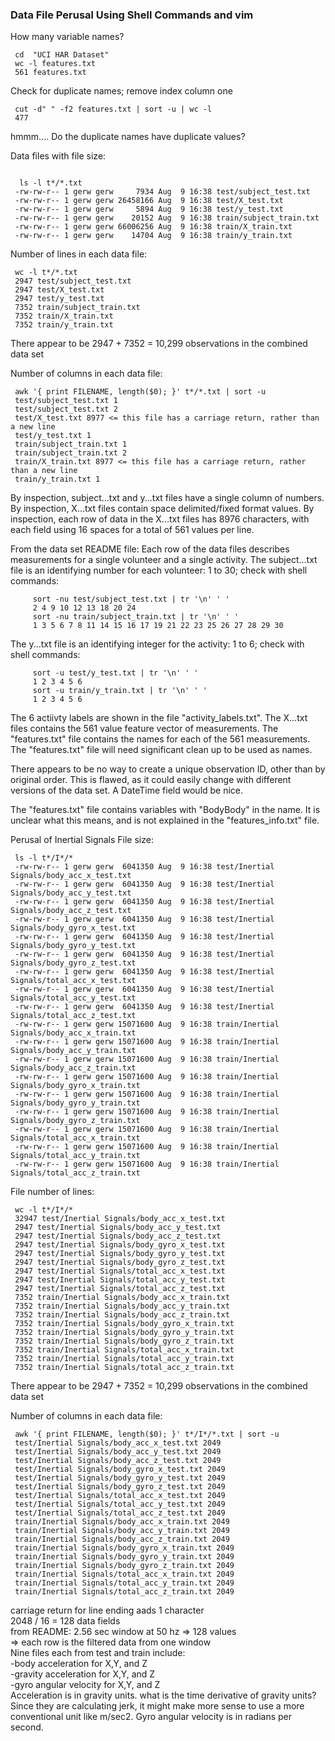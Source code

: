 ### Data File Perusal Using Shell Commands and vim

How many variable names?
```
 cd  "UCI HAR Dataset"
 wc -l features.txt
 561 features.txt
```
 Check for duplicate names; remove index column one
```
 cut -d" " -f2 features.txt | sort -u | wc -l
 477
```
 
 hmmm....  Do the duplicate names have duplicate values?

 Data files with file size:
``` 
  
  ls -l t*/*.txt
 -rw-rw-r-- 1 gerw gerw     7934 Aug  9 16:38 test/subject_test.txt
 -rw-rw-r-- 1 gerw gerw 26458166 Aug  9 16:38 test/X_test.txt
 -rw-rw-r-- 1 gerw gerw     5894 Aug  9 16:38 test/y_test.txt
 -rw-rw-r-- 1 gerw gerw    20152 Aug  9 16:38 train/subject_train.txt
 -rw-rw-r-- 1 gerw gerw 66006256 Aug  9 16:38 train/X_train.txt
 -rw-rw-r-- 1 gerw gerw    14704 Aug  9 16:38 train/y_train.txt
```

 Number of lines in each data file:
```
 wc -l t*/*.txt
 2947 test/subject_test.txt
 2947 test/X_test.txt
 2947 test/y_test.txt
 7352 train/subject_train.txt
 7352 train/X_train.txt
 7352 train/y_train.txt
``` 
 There appear to be 2947 + 7352 = 10,299 observations in the combined data set

 Number of columns in each data file:
```
 awk '{ print FILENAME, length($0); }' t*/*.txt | sort -u
 test/subject_test.txt 1
 test/subject_test.txt 2
 test/X_test.txt 8977 <= this file has a carriage return, rather than a new line
 test/y_test.txt 1
 train/subject_train.txt 1
 train/subject_train.txt 2
 train/X_train.txt 8977 <= this file has a carriage return, rather than a new line
 train/y_train.txt 1
```
 By inspection, subject...txt and y...txt files have a single column of numbers.  By inspection, X...txt files contain space delimited/fixed format values.  By inspection, each row of data in the X...txt files has 8976 characters, with each field using 16 spaces for a total of 561 values per line.

 From the data set README file:
 Each row of the data files describes measurements for a single volunteer and a single activity.  The subject...txt file is an identifying number for each volunteer:  1 to 30; check with shell commands:
``` 
     sort -nu test/subject_test.txt | tr '\n' ' '
     2 4 9 10 12 13 18 20 24
     sort -nu train/subject_train.txt | tr '\n' ' '
     1 3 5 6 7 8 11 14 15 16 17 19 21 22 23 25 26 27 28 29 30
```     
 The y...txt file is an identifying integer for the activity:  1 to 6; check with shell commands:
```
     sort -u test/y_test.txt | tr '\n' ' '
     1 2 3 4 5 6
     sort -u train/y_train.txt | tr '\n' ' '
     1 2 3 4 5 6
```
 The 6 actiivty labels are shown in the file "activity_labels.txt".  The X...txt files contains the 561 value feature vector of measurements.  The "features.txt" file contains the names for each of the 561 measurements. The "features.txt" file will need significant clean up to be used as names. 

 There appears to be no way to create a unique observation ID, other than by original order.  This is flawed, as it could easily change with different versions of the data set.  A DateTime field would be nice.

 The "features.txt" file contains variables with "BodyBody" in the name. It is unclear what this means, and is not explained in the "features_info.txt" file.

 Perusal of Inertial Signals File size:
``` 
 ls -l t*/I*/*
 -rw-rw-r-- 1 gerw gerw  6041350 Aug  9 16:38 test/Inertial Signals/body_acc_x_test.txt
 -rw-rw-r-- 1 gerw gerw  6041350 Aug  9 16:38 test/Inertial Signals/body_acc_y_test.txt
 -rw-rw-r-- 1 gerw gerw  6041350 Aug  9 16:38 test/Inertial Signals/body_acc_z_test.txt
 -rw-rw-r-- 1 gerw gerw  6041350 Aug  9 16:38 test/Inertial Signals/body_gyro_x_test.txt
 -rw-rw-r-- 1 gerw gerw  6041350 Aug  9 16:38 test/Inertial Signals/body_gyro_y_test.txt
 -rw-rw-r-- 1 gerw gerw  6041350 Aug  9 16:38 test/Inertial Signals/body_gyro_z_test.txt
 -rw-rw-r-- 1 gerw gerw  6041350 Aug  9 16:38 test/Inertial Signals/total_acc_x_test.txt
 -rw-rw-r-- 1 gerw gerw  6041350 Aug  9 16:38 test/Inertial Signals/total_acc_y_test.txt
 -rw-rw-r-- 1 gerw gerw  6041350 Aug  9 16:38 test/Inertial Signals/total_acc_z_test.txt
 -rw-rw-r-- 1 gerw gerw 15071600 Aug  9 16:38 train/Inertial Signals/body_acc_x_train.txt
 -rw-rw-r-- 1 gerw gerw 15071600 Aug  9 16:38 train/Inertial Signals/body_acc_y_train.txt
 -rw-rw-r-- 1 gerw gerw 15071600 Aug  9 16:38 train/Inertial Signals/body_acc_z_train.txt
 -rw-rw-r-- 1 gerw gerw 15071600 Aug  9 16:38 train/Inertial Signals/body_gyro_x_train.txt
 -rw-rw-r-- 1 gerw gerw 15071600 Aug  9 16:38 train/Inertial Signals/body_gyro_y_train.txt
 -rw-rw-r-- 1 gerw gerw 15071600 Aug  9 16:38 train/Inertial Signals/body_gyro_z_train.txt
 -rw-rw-r-- 1 gerw gerw 15071600 Aug  9 16:38 train/Inertial Signals/total_acc_x_train.txt
 -rw-rw-r-- 1 gerw gerw 15071600 Aug  9 16:38 train/Inertial Signals/total_acc_y_train.txt
 -rw-rw-r-- 1 gerw gerw 15071600 Aug  9 16:38 train/Inertial Signals/total_acc_z_train.txt
```
 File number of lines:
``` 
 wc -l t*/I*/*
 32947 test/Inertial Signals/body_acc_x_test.txt
 2947 test/Inertial Signals/body_acc_y_test.txt
 2947 test/Inertial Signals/body_acc_z_test.txt
 2947 test/Inertial Signals/body_gyro_x_test.txt
 2947 test/Inertial Signals/body_gyro_y_test.txt
 2947 test/Inertial Signals/body_gyro_z_test.txt
 2947 test/Inertial Signals/total_acc_x_test.txt
 2947 test/Inertial Signals/total_acc_y_test.txt
 2947 test/Inertial Signals/total_acc_z_test.txt
 7352 train/Inertial Signals/body_acc_x_train.txt
 7352 train/Inertial Signals/body_acc_y_train.txt
 7352 train/Inertial Signals/body_acc_z_train.txt
 7352 train/Inertial Signals/body_gyro_x_train.txt
 7352 train/Inertial Signals/body_gyro_y_train.txt
 7352 train/Inertial Signals/body_gyro_z_train.txt
 7352 train/Inertial Signals/total_acc_x_train.txt
 7352 train/Inertial Signals/total_acc_y_train.txt
 7352 train/Inertial Signals/total_acc_z_train.txt
``` 
 There appear to be 2947 + 7352 = 10,299 observations in the combined data set

 Number of columns in each data file:
```
 awk '{ print FILENAME, length($0); }' t*/I*/*.txt | sort -u
 test/Inertial Signals/body_acc_x_test.txt 2049
 test/Inertial Signals/body_acc_y_test.txt 2049
 test/Inertial Signals/body_acc_z_test.txt 2049
 test/Inertial Signals/body_gyro_x_test.txt 2049
 test/Inertial Signals/body_gyro_y_test.txt 2049
 test/Inertial Signals/body_gyro_z_test.txt 2049
 test/Inertial Signals/total_acc_x_test.txt 2049
 test/Inertial Signals/total_acc_y_test.txt 2049
 test/Inertial Signals/total_acc_z_test.txt 2049
 train/Inertial Signals/body_acc_x_train.txt 2049
 train/Inertial Signals/body_acc_y_train.txt 2049
 train/Inertial Signals/body_acc_z_train.txt 2049
 train/Inertial Signals/body_gyro_x_train.txt 2049
 train/Inertial Signals/body_gyro_y_train.txt 2049
 train/Inertial Signals/body_gyro_z_train.txt 2049
 train/Inertial Signals/total_acc_x_train.txt 2049
 train/Inertial Signals/total_acc_y_train.txt 2049
 train/Inertial Signals/total_acc_z_train.txt 2049
```
 carriage return for line ending aads 1 character  
 2048 / 16 = 128 data fields  
 from README:  2.56 sec window at 50 hz => 128 values  
 => each row is the filtered data from one window  
 Nine files each from test and train include:  
 -body acceleration for X,Y, and Z  
 -gravity acceleration for X,Y, and Z  
 -gyro angular velocity for X,Y, and Z  
 Acceleration is in gravity units.  what is the time derivative of gravity units?  Since they are calculating jerk, it might make more sense to use a more conventional unit like m/sec2.
 Gyro angular velocity is in radians per second.